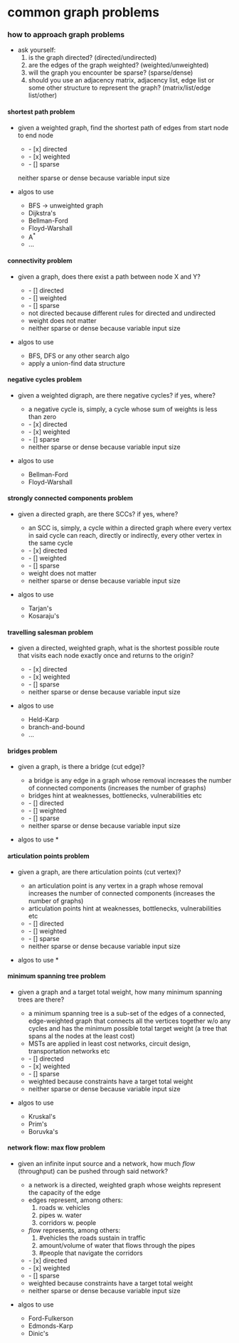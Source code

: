 # common graph problems

###  how to approach graph problems
* ask yourself:
    1. is the graph directed? (directed/undirected)
    2. are the edges of the graph weighted? (weighted/unweighted)
    3. will the graph you encounter be sparse? (sparse/dense)
    4. should you use an adjacency matrix, adjacency list, edge list or some other structure to represent the graph? (matrix/list/edge list/other)

#### shortest path problem
* given a weighted graph, find the shortest path of edges from start node  to end node

    <ul>
    <li>- [x] directed</li>
    <li>- [x] weighted</li>
    <li>- [] sparse</li>
    </ul>

    neither sparse or dense because variable input size

* algos to use
    * BFS &rarr; unweighted graph
    * Dijkstra's
    * Bellman-Ford
    * Floyd-Warshall
    * A<sup>*</sup>
    * ...

#### connectivity problem
* given a graph, does there exist a path between node X and Y?

    <ul>
    <li>- [] directed</li>
    <li>- [] weighted</li>
    <li>- [] sparse</li>
    </ul>

    - not directed because different rules for directed and undirected
    - weight does not matter
    - neither sparse or dense because variable input size

* algos to use
    * BFS, DFS or any other  search algo
    * apply a union-find data structure

#### negative cycles problem
* given a weighted digraph, are there negative cycles? if yes, where?
    * a negative cycle is, simply, a cycle whose sum of weights is less than zero

    <ul>
    <li>- [x] directed</li>
    <li>- [x] weighted</li>
    <li>- [] sparse</li>
    </ul>

    - neither sparse or dense because variable input size

* algos to use
    * Bellman-Ford
    * Floyd-Warshall

#### strongly connected components problem
* given a directed graph, are there SCCs? if yes, where?
    * an SCC is, simply, a cycle within a directed graph where every vertex in said cycle can reach, directly or indirectly, every other vertex in the same cycle

    <ul>
    <li>- [x] directed</li>
    <li>- [] weighted</li>
    <li>- [] sparse</li>
    </ul>

    - weight does not matter
    - neither sparse or dense because variable input size

* algos to use
    * Tarjan's
    * Kosaraju's

#### travelling salesman problem
* given a directed, weighted graph, what is the shortest possible route that visits each node exactly once and returns to the origin?

    <ul>
    <li>- [x] directed</li>
    <li>- [x] weighted</li>
    <li>- [] sparse</li>
    </ul>

    - neither sparse or dense because variable input size

* algos to use
    * Held-Karp
    * branch-and-bound
    * ...

#### bridges problem
* given a graph, is there a bridge (cut edge)?
    * a bridge is any edge in a graph whose removal increases the number of connected components (increases the number of graphs)
    * bridges hint at weaknesses, bottlenecks, vulnerabilities etc

    <ul>
    <li>- [] directed</li>
    <li>- [] weighted</li>
    <li>- [] sparse</li>
    </ul>

    - neither sparse or dense because variable input size

* algos to use
    * 

#### articulation points problem
* given a graph, are there articulation points (cut vertex)?
    * an articulation point is any vertex in a graph whose removal increases the number of connected components (increases the number of graphs)
    * articulation points hint at weaknesses, bottlenecks, vulnerabilities etc

    <ul>
    <li>- [] directed</li>
    <li>- [] weighted</li>
    <li>- [] sparse</li>
    </ul>

    - neither sparse or dense because variable input size

* algos to use
    *  

#### minimum spanning tree problem
* given a graph and a target total weight, how many minimum spanning trees are there?
    * a minimum spanning tree is a sub-set of the edges of a connected, edge-weighted graph that connects all the vertices together w/o any cycles and has the minimum possible total target weight (a tree that spans al the nodes at the least cost)
    * MSTs are applied in least cost networks, circuit design, transportation networks etc

    <ul>
    <li>- [] directed</li>
    <li>- [x] weighted</li>
    <li>- [] sparse</li>
    </ul>

    - weighted because constraints have a target total weight
    - neither sparse or dense because variable input size

* algos to use
    *  Kruskal's
    * Prim's
    * Boruvka's

#### network flow: max flow problem
* given an infinite input source and a network, how much *flow* (throughput) can be pushed through said network?
    * a network is a directed, weighted graph whose weights represent the capacity of the edge
    * edges represent, among others:
        1. roads w. vehicles
        2. pipes w. water
        3. corridors w. people
    * *flow* represents, among others:
        1. #vehicles the roads sustain in traffic
        2. amount/volume of water that flows through the pipes
        3. #people that navigate the corridors

    <ul>
    <li>- [x] directed</li>
    <li>- [x] weighted</li>
    <li>- [] sparse</li>
    </ul>

    - weighted because constraints have a target total weight
    - neither sparse or dense because variable input size

* algos to use
    * Ford-Fulkerson
    * Edmonds-Karp
    * Dinic's